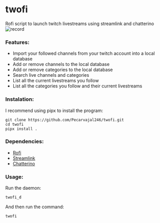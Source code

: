 # twofi
Rofi script to launch twitch livestreams using streamlink and chatterino
![record](https://user-images.githubusercontent.com/98930451/186007335-2bc032fc-5053-4727-9dce-6f7a4408e008.gif)

### Features:
* Import your followed channels from your twitch account into a local database
* Add or remove channels to the local database
* Add or remove categories to the local database
* Search live channels and categories
* List all the current livestreams you follow
* List all the categories you follow and their current livestreams

### Instalation:
I recommend using pipx to install the program:
```
git clone https://github.com/Pecarvajal246/twofi.git
cd twofi
pipx install .
```
### Dependencies:

* [Rofi](https://github.com/davatorium/rofi)
* [Streamlink](https://github.com/streamlink/streamlink)
* [Chatterino](https://github.com/Chatterino/chatterino2)

### Usage:
Run the daemon:
```
twofi_d
```
And then run the command:
```
twofi
```
